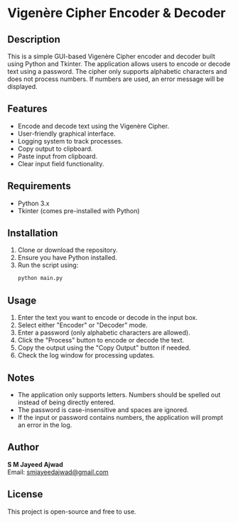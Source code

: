 # Vigenère Cipher Encoder & Decoder

## Description
This is a simple GUI-based Vigenère Cipher encoder and decoder built using Python and Tkinter. The application allows users to encode or decode text using a password. The cipher only supports alphabetic characters and does not process numbers. If numbers are used, an error message will be displayed.

## Features
- Encode and decode text using the Vigenère Cipher.
- User-friendly graphical interface.
- Logging system to track processes.
- Copy output to clipboard.
- Paste input from clipboard.
- Clear input field functionality.

## Requirements
- Python 3.x
- Tkinter (comes pre-installed with Python)

## Installation
1. Clone or download the repository.
2. Ensure you have Python installed.
3. Run the script using:
   ```sh
   python main.py
   ```

## Usage
1. Enter the text you want to encode or decode in the input box.
2. Select either "Encoder" or "Decoder" mode.
3. Enter a password (only alphabetic characters are allowed).
4. Click the "Process" button to encode or decode the text.
5. Copy the output using the "Copy Output" button if needed.
6. Check the log window for processing updates.

## Notes
- The application only supports letters. Numbers should be spelled out instead of being directly entered.
- The password is case-insensitive and spaces are ignored.
- If the input or password contains numbers, the application will prompt an error in the log.

## Author
**S M Jayeed Ajwad**  
Email: smjayeedajwad@gmail.com

## License
This project is open-source and free to use.

